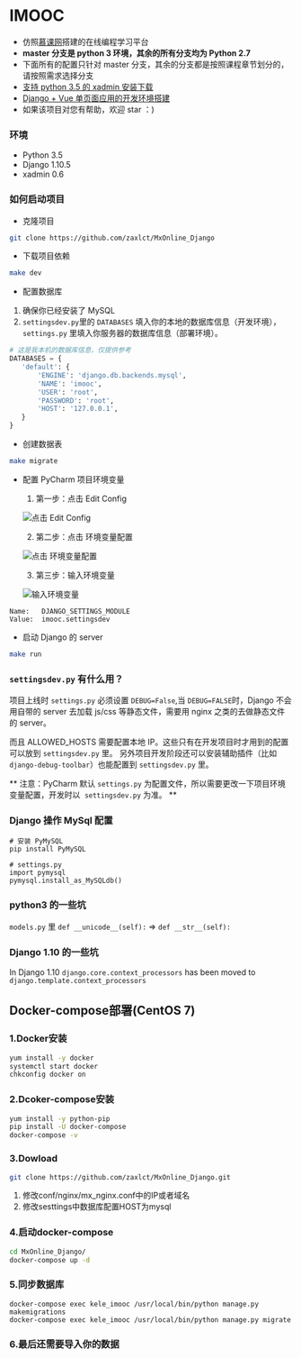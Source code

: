 # IMOOC
- 仿照[慕课网](http://www.imooc.com/)搭建的在线编程学习平台
- **master 分支是 python 3 环境，其余的所有分支均为 Python 2.7**
- 下面所有的配置只针对 master 分支，其余的分支都是按照课程章节划分的，请按照需求选择分支
- [支持 python 3.5 的 xadmin 安装下载](https://github.com/zaxlct/MxOnline_Django/tree/xadmin-python3)
- [Django + Vue 单页面应用的开发环境搭建](http://www.jianshu.com/p/fe74907e16b9)
- 如果该项目对您有帮助，欢迎 star ：)

### 环境
- Python 3.5
- Django 1.10.5
- xadmin 0.6


### 如何启动项目
- 克隆项目
```bash
git clone https://github.com/zaxlct/MxOnline_Django
```


- 下载项目依赖
```bash
make dev
```
 
 
- 配置数据库
 1. 确保你已经安装了 MySQL
 2. `settingsdev.py`里的 `DATABASES` 填入你的本地的数据库信息（开发环境），`settings.py` 里填入你服务器的数据库信息（部署环境）。
 ```python
 # 这是我本机的数据库信息，仅提供参考
 DATABASES = {
    'default': {
        'ENGINE': 'django.db.backends.mysql',
        'NAME': 'imooc',
        'USER': 'root', 
        'PASSWORD': 'root',
        'HOST': '127.0.0.1',
    }
}
 ```
 
 
- 创建数据表
```bash
make migrate
```

 
- 配置 PyCharm 项目环境变量

    1. 第一步：点击 Edit Config

    ![点击 Edit Config](http://ww4.sinaimg.cn/large/006tKfTcly1ferrn4bio1j30go04cdge.jpg)

    2. 第二步：点击 环境变量配置

    ![点击 环境变量配置](http://ww2.sinaimg.cn/large/006tNbRwly1ferrozrvchj313q03m3zk.jpg)

    3. 第三步：输入环境变量

    ![输入环境变量](http://ww3.sinaimg.cn/large/006tNbRwly1ferrpwx0kgj30kc044aal.jpg)
```
Name:   DJANGO_SETTINGS_MODULE
Value:  imooc.settingsdev
```


- 启动 Django 的 server
```bash
make run
```
 
 
### `settingsdev.py` 有什么用？
项目上线时 `settings.py` 必须设置 `DEBUG=False`,当 `DEBUG=FALSE`时，Django 不会用自带的 server 去加载 js/css 等静态文件，需要用 nginx 之类的去做静态文件的 server。    

而且 ALLOWED_HOSTS 需要配置本地 IP。这些只有在开发项目时才用到的配置可以放到 `settingsdev.py` 里。
另外项目开发阶段还可以安装辅助插件（比如`django-debug-toolbar`）也能配置到 `settingsdev.py` 里。

** 注意：PyCharm 默认 `settings.py` 为配置文件，所以需要更改一下项目环境变量配置，开发时以  `settingsdev.py` 为准。 **


### Django 操作 MySql 配置
```
# 安装 PyMySQL
pip install PyMySQL

# settings.py
import pymysql
pymysql.install_as_MySQLdb()
```

### python3 的一些坑
`models.py` 里 `def __unicode__(self):` => `def __str__(self):`


### Django 1.10 的一些坑
In Django 1.10 `django.core.context_processors` has been moved to `django.template.context_processors`


## Docker-compose部署(CentOS 7)

### 1.Docker安装
```bash
yum install -y docker
systemctl start docker
chkconfig docker on
```


### 2.Dcoker-compose安装
```bash
yum install -y python-pip
pip install -U docker-compose
docker-compose -v
```


### 3.Dowload
```bash
git clone https://github.com/zaxlct/MxOnline_Django.git
```
1. 修改conf/nginx/mx_nginx.conf中的IP或者域名
2. 修改sesttings中数据库配置HOST为mysql


### 4.启动docker-compose
```bash
cd MxOnline_Django/
docker-compose up -d
```


### 5.同步数据库
```
docker-compose exec kele_imooc /usr/local/bin/python manage.py makemigrations
docker-compose exec kele_imooc /usr/local/bin/python manage.py migrate
```


### 6.最后还需要导入你的数据